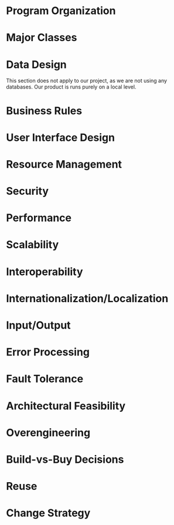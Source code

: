 # Program Organization

# Major Classes

# Data Design
This section does not apply to our project, as we are not using any databases. Our product is runs purely on a local level.

# Business Rules

# User Interface Design

# Resource Management

# Security

# Performance

# Scalability

# Interoperability

# Internationalization/Localization

# Input/Output

# Error Processing

# Fault Tolerance

# Architectural Feasibility

# Overengineering

# Build-vs-Buy Decisions

# Reuse

# Change Strategy
